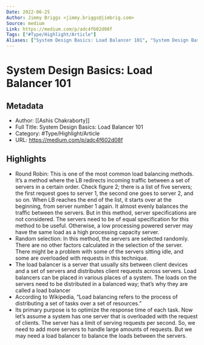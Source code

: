 ```yaml
---
Date: 2022-06-25
Author: Jimmy Briggs <jimmy.briggs@jimbrig.com>
Source: medium
Link: https://medium.com/p/adc4f602d08f
Tags: ["#Type/Highlight/Article"]
Aliases: ["System Design Basics: Load Balancer 101", "System Design Basics: Load Balancer 101"]
---
```

# System Design Basics: Load Balancer 101

## Metadata
- Author: [[Ashis Chakraborty]]
- Full Title: System Design Basics: Load Balancer 101
- Category: #Type/Highlight/Article
- URL: https://medium.com/p/adc4f602d08f

## Highlights
- Round Robin: This is one of the most common load balancing methods. It’s a method where the LB redirects incoming traffic between a set of servers in a certain order. Check figure 2; there is a list of five servers; the first request goes to server 1, the second one goes to server 2, and so on. When LB reaches the end of the list, it starts over at the beginning, from server number 1 again. It almost evenly balances the traffic between the servers. But in this method, server specifications are not considered. The servers need to be of equal specification for this method to be useful. Otherwise, a low processing powered server may have the same load as a high processing capacity server.
- Random selection: In this method, the servers are selected randomly. There are no other factors calculated in the selection of the server. There might be a problem with some of the servers sitting idle, and some are overloaded with requests in this technique.
- The load balancer is a server that usually sits between client devices and a set of servers and distributes client requests across servers. Load balancers can be placed in various places of a system. The loads on the servers need to be distributed in a balanced way; that’s why they are called a load balancer
- According to Wikipedia, “Load balancing refers to the process of distributing a set of tasks over a set of resources.”
- Its primary purpose is to optimize the response time of each task. Now let’s assume a system has one server that is overloaded with the request of clients. The server has a limit of serving requests per second. So, we need to add more servers to handle large amounts of requests. But we may need a load balancer to balance the loads between the servers.

